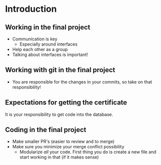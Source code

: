 # Introduction

## Working in the final project

- Communication is key
  - Especially around interfaces
- Help each other as a group
- Talking about interfaces is important!

## Working with git in the final project

- You are responsible for the changes in your commits, so take on that responsibility!

## Expectations for getting the certificate

It is your responsibility to get code into the database.

## Coding in the final project

- Make smaller PR's (easier to review and to merge)
- Make sure you minimize your merge conflict possibility
  - Modularize _all_ your code. First thing you do is create a new file and start working in that (if it makes sense)
